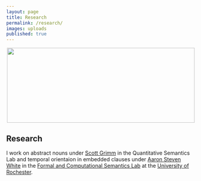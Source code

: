 ```yaml
---
layout: page
title: Research
permalink: /research/
images: uploads
published: true
---
```


<div class="page" markdown="1">

<center>
<img class="header" src="{{ page.images | relative_url }}canoe.jpg" srcset="{{ page.images | relative_url }}canoe.jpg" width=500 height=200 /></center>  

## Research 

I work on abstract nouns under [Scott Grimm](http://www.sas.rochester.edu/lin/sgrimm/) in the Quantitative Semantics Lab and temporal orientaion in embedded clauses under [Aaron Steven White](http://aaronstevenwhite.io/) in the [Formal and Computational Semantics Lab](http://factslab.io) at the [University of Rochester](http://www.sas.rochester.edu/lin/).

</div>
